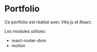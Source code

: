 # Portfolio

Ce portfolio est réalisé avec VIte.js et React.

Les modules utilisés:
- react-router-dom
- motion